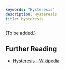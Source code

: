 ```yaml
---
keywords: "Hysteresis"
description: Hysteresis
title: Hysteresis
---
```


(To be added.)

## Further Reading

* [Hysteresis - Wikipedia](https://en.wikipedia.org/wiki/Hysteresis)
